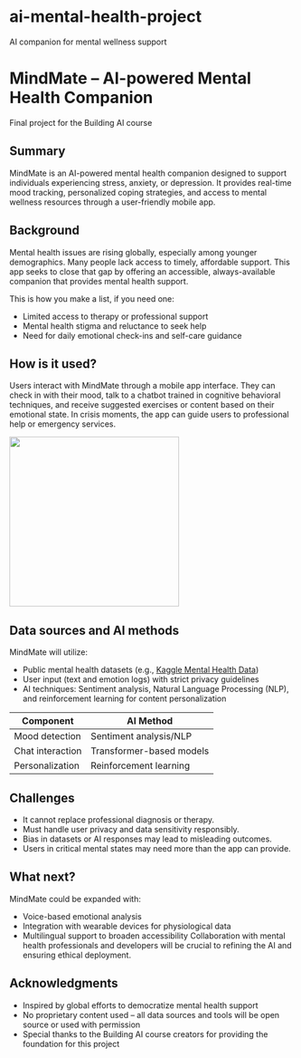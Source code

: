 # ai-mental-health-project
AI companion for mental wellness support
# MindMate – AI-powered Mental Health Companion

Final project for the Building AI course

## Summary

MindMate is an AI-powered mental health companion designed to support individuals experiencing stress, anxiety, or depression. It provides real-time mood tracking, personalized coping strategies, and access to mental wellness resources through a user-friendly mobile app.

## Background

Mental health issues are rising globally, especially among younger demographics. Many people lack access to timely, affordable support. This app seeks to close that gap by offering an accessible, always-available companion that provides mental health support.

This is how you make a list, if you need one:
* Limited access to therapy or professional support
* Mental health stigma and reluctance to seek help
* Need for daily emotional check-ins and self-care guidance

## How is it used?

Users interact with MindMate through a mobile app interface. They can check in with their mood, talk to a chatbot trained in cognitive behavioral techniques, and receive suggested exercises or content based on their emotional state. In crisis moments, the app can guide users to professional help or emergency services.

<img src="https://upload.wikimedia.org/wikipedia/commons/5/5e/Sleeping_cat_on_her_back.jpg" width="300">


## Data sources and AI methods

MindMate will utilize:
* Public mental health datasets (e.g., [Kaggle Mental Health Data](https://www.kaggle.com/datasets))
* User input (text and emotion logs) with strict privacy guidelines
* AI techniques: Sentiment analysis, Natural Language Processing (NLP), and reinforcement learning for content personalization

| Component        | AI Method                 |
| ---------------- | ------------------------- |
| Mood detection   | Sentiment analysis/NLP     |
| Chat interaction | Transformer-based models   |
| Personalization  | Reinforcement learning     |

## Challenges

* It cannot replace professional diagnosis or therapy.
* Must handle user privacy and data sensitivity responsibly.
* Bias in datasets or AI responses may lead to misleading outcomes.
* Users in critical mental states may need more than the app can provide.

## What next?

MindMate could be expanded with:
* Voice-based emotional analysis
* Integration with wearable devices for physiological data
* Multilingual support to broaden accessibility
Collaboration with mental health professionals and developers will be crucial to refining the AI and ensuring ethical deployment.

## Acknowledgments

* Inspired by global efforts to democratize mental health support
* No proprietary content used – all data sources and tools will be open source or used with permission
* Special thanks to the Building AI course creators for providing the foundation for this project
